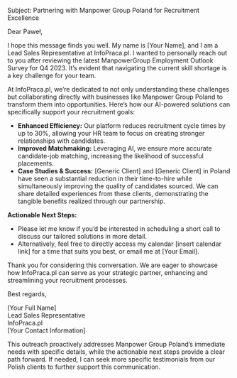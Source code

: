 Subject: Partnering with Manpower Group Poland for Recruitment Excellence

Dear Paweł,

I hope this message finds you well. My name is [Your Name], and I am a Lead Sales Representative at InfoPraca.pl. I wanted to personally reach out to you after reviewing the latest ManpowerGroup Employment Outlook Survey for Q4 2023. It’s evident that navigating the current skill shortage is a key challenge for your team.

At InfoPraca.pl, we’re dedicated to not only understanding these challenges but collaborating directly with businesses like Manpower Group Poland to transform them into opportunities. Here’s how our AI-powered solutions can specifically support your recruitment goals:

- **Enhanced Efficiency:** Our platform reduces recruitment cycle times by up to 30%, allowing your HR team to focus on creating stronger relationships with candidates.
- **Improved Matchmaking:** Leveraging AI, we ensure more accurate candidate-job matching, increasing the likelihood of successful placements.
- **Case Studies & Success:** [Generic Client] and [Generic Client] in Poland have seen a substantial reduction in their time-to-hire while simultaneously improving the quality of candidates sourced. We can share detailed experiences from these clients, demonstrating the tangible benefits realized through our partnership.

**Actionable Next Steps:**
- Please let me know if you’d be interested in scheduling a short call to discuss our tailored solutions in more detail.
- Alternatively, feel free to directly access my calendar [insert calendar link] for a time that suits you best, or email me at [Your Email].

Thank you for considering this conversation. We are eager to showcase how InfoPraca.pl can serve as your strategic partner, enhancing and streamlining your recruitment processes.

Best regards,

[Your Full Name]  
Lead Sales Representative  
InfoPraca.pl  
[Your Contact Information]

This outreach proactively addresses Manpower Group Poland’s immediate needs with specific details, while the actionable next steps provide a clear path forward. If needed, I can seek more specific testimonials from our Polish clients to further support this communication. 
```